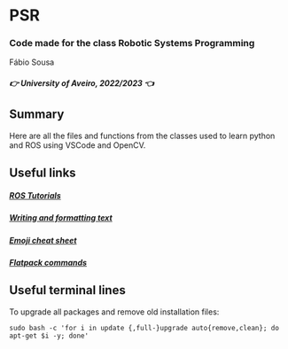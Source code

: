 # PSR

### Code made for the class Robotic Systems Programming

Fábio Sousa
##### :point_right: University of Aveiro, 2022/2023 :point_left:
## Summary

Here are all the files and functions from the classes used to learn python and ROS using VSCode and OpenCV.

## Useful links 

##### [ROS Tutorials](http://wiki.ros.org/ROS/Tutorials)
##### [Writing and formatting text](https://docs.github.com/en/get-started/writing-on-github/getting-started-with-writing-and-formatting-on-github/basic-writing-and-formatting-syntax)

##### [Emoji cheat sheet](https://github.com/ikatyang/emoji-cheat-sheet/blob/master/README.md)

##### [Flatpack commands](https://docs.flatpak.org/en/latest/using-flatpak.html)

## Useful terminal lines
To upgrade all packages and remove old installation files:

`sudo bash -c 'for i in update {,full-}upgrade auto{remove,clean}; do apt-get $i -y; done'`